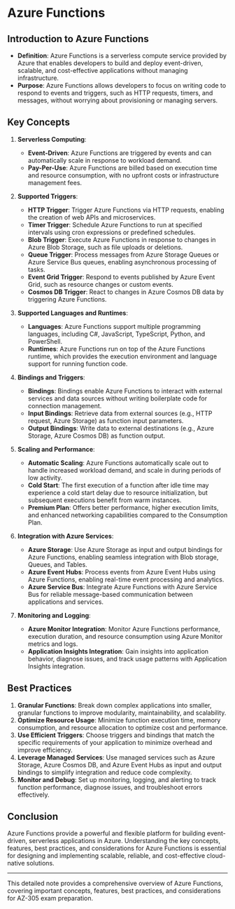 # Azure Functions

## Introduction to Azure Functions
- **Definition**: Azure Functions is a serverless compute service provided by Azure that enables developers to build and deploy event-driven, scalable, and cost-effective applications without managing infrastructure.
- **Purpose**: Azure Functions allows developers to focus on writing code to respond to events and triggers, such as HTTP requests, timers, and messages, without worrying about provisioning or managing servers.

## Key Concepts
1. **Serverless Computing**:
   - **Event-Driven**: Azure Functions are triggered by events and can automatically scale in response to workload demand.
   - **Pay-Per-Use**: Azure Functions are billed based on execution time and resource consumption, with no upfront costs or infrastructure management fees.

2. **Supported Triggers**:
   - **HTTP Trigger**: Trigger Azure Functions via HTTP requests, enabling the creation of web APIs and microservices.
   - **Timer Trigger**: Schedule Azure Functions to run at specified intervals using cron expressions or predefined schedules.
   - **Blob Trigger**: Execute Azure Functions in response to changes in Azure Blob Storage, such as file uploads or deletions.
   - **Queue Trigger**: Process messages from Azure Storage Queues or Azure Service Bus queues, enabling asynchronous processing of tasks.
   - **Event Grid Trigger**: Respond to events published by Azure Event Grid, such as resource changes or custom events.
   - **Cosmos DB Trigger**: React to changes in Azure Cosmos DB data by triggering Azure Functions.

3. **Supported Languages and Runtimes**:
   - **Languages**: Azure Functions support multiple programming languages, including C#, JavaScript, TypeScript, Python, and PowerShell.
   - **Runtimes**: Azure Functions run on top of the Azure Functions runtime, which provides the execution environment and language support for running function code.

4. **Bindings and Triggers**:
   - **Bindings**: Bindings enable Azure Functions to interact with external services and data sources without writing boilerplate code for connection management.
   - **Input Bindings**: Retrieve data from external sources (e.g., HTTP request, Azure Storage) as function input parameters.
   - **Output Bindings**: Write data to external destinations (e.g., Azure Storage, Azure Cosmos DB) as function output.

5. **Scaling and Performance**:
   - **Automatic Scaling**: Azure Functions automatically scale out to handle increased workload demand, and scale in during periods of low activity.
   - **Cold Start**: The first execution of a function after idle time may experience a cold start delay due to resource initialization, but subsequent executions benefit from warm instances.
   - **Premium Plan**: Offers better performance, higher execution limits, and enhanced networking capabilities compared to the Consumption Plan.

6. **Integration with Azure Services**:
   - **Azure Storage**: Use Azure Storage as input and output bindings for Azure Functions, enabling seamless integration with Blob storage, Queues, and Tables.
   - **Azure Event Hubs**: Process events from Azure Event Hubs using Azure Functions, enabling real-time event processing and analytics.
   - **Azure Service Bus**: Integrate Azure Functions with Azure Service Bus for reliable message-based communication between applications and services.

7. **Monitoring and Logging**:
   - **Azure Monitor Integration**: Monitor Azure Functions performance, execution duration, and resource consumption using Azure Monitor metrics and logs.
   - **Application Insights Integration**: Gain insights into application behavior, diagnose issues, and track usage patterns with Application Insights integration.

## Best Practices
1. **Granular Functions**: Break down complex applications into smaller, granular functions to improve modularity, maintainability, and scalability.
2. **Optimize Resource Usage**: Minimize function execution time, memory consumption, and resource allocation to optimize cost and performance.
3. **Use Efficient Triggers**: Choose triggers and bindings that match the specific requirements of your application to minimize overhead and improve efficiency.
4. **Leverage Managed Services**: Use managed services such as Azure Storage, Azure Cosmos DB, and Azure Event Hubs as input and output bindings to simplify integration and reduce code complexity.
5. **Monitor and Debug**: Set up monitoring, logging, and alerting to track function performance, diagnose issues, and troubleshoot errors effectively.

## Conclusion
Azure Functions provide a powerful and flexible platform for building event-driven, serverless applications in Azure. Understanding the key concepts, features, best practices, and considerations for Azure Functions is essential for designing and implementing scalable, reliable, and cost-effective cloud-native solutions.

---

This detailed note provides a comprehensive overview of Azure Functions, covering important concepts, features, best practices, and considerations for AZ-305 exam preparation.